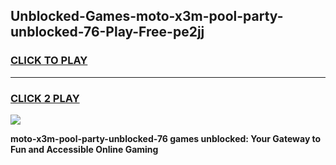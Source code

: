 
## Unblocked-Games-moto-x3m-pool-party-unblocked-76-Play-Free-pe2jj
<h3>
<a href="https://premium76.site?title=moto-x3m-pool-party-unblocked-76&ref=23A">CLICK TO PLAY</a></h3>
<hr>

<h3>
<a href="https://premium76.site?title=moto-x3m-pool-party-unblocked-76&ref=23A">CLICK 2 PLAY</a>
  
</h3>

<a href="https://premium76.site?title=moto-x3m-pool-party-unblocked-76&ref=23A"><img src="https://clearcache.store/games.png"></a>


**moto-x3m-pool-party-unblocked-76 games unblocked: Your Gateway to Fun and Accessible Online Gaming**
